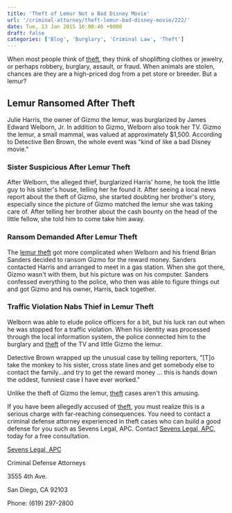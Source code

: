 ```yaml
---
title: 'Theft of Lemur Not a Bad Disney Movie'
url: '/criminal-attorney/theft-lemur-bad-disney-movie/222/'
date: Tue, 13 Jan 2015 16:00:46 +0000
draft: false
categories: ['Blog', 'Burglary', 'Criminal Law', 'Theft']
---
```


When most people think of [theft](https://www.sevenslegal.com/san-diego-theft-lawyer/ "San Diego Theft Lawyer"), they think of shoplifting clothes or jewelry, or perhaps robbery, burglary, assault, or fraud. When animals are stolen, chances are they are a high-priced dog from a pet store or breeder. But a lemur?

Lemur Ransomed After Theft
--------------------------

Julie Harris, the owner of Gizmo the lemur, was burglarized by James Edward Welborn, Jr. In addition to Gizmo, Welborn also took her TV. Gizmo the lemur, a small mammal, was valued at approximately $1,500. According to Detective Ben Brown, the whole event was "kind of like a bad Disney movie."

### Sister Suspicious After Lemur Theft

After Welborn, the alleged thief, burglarized Harris' home, he took the little guy to his sister's house, telling her he found it. After seeing a local news report about the theft of Gizmo, she started doubting her brother's story, especially since the picture of Gizmo matched the lemur she was taking care of. After telling her brother about the cash bounty on the head of the little fellow, she told him to come take him away.

### Ransom Demanded After Lemur Theft

The [lemur theft](https://www.sevenslegal.com/san-diego-theft-lawyer/ "San Diego Theft Lawyer") got more complicated when Welborn and his friend Brian Sanders decided to ransom Gizmo for the reward money. Sanders contacted Harris and arranged to meet in a gas station. When she got there, Gizmo wasn't with them, but his picture was on his computer. Sanders confessed everything to the police, who then was able to figure things out and got Gizmo and his owner, Harris, back together.

### Traffic Violation Nabs Thief in Lemur Theft

Welborn was able to elude police officers for a bit, but his luck ran out when he was stopped for a traffic violation. When his identity was processed through the local information system, the police connected him to the burglary and [theft](https://www.sevenslegal.com/san-diego-theft-lawyer/ "San Diego Theft Lawyer") of the TV and little Gizmo the lemur.

Detective Brown wrapped up the unusual case by telling reporters, "\[T\]o take the monkey to his sister, cross state lines and get somebody else to contact the family...and try to get the reward money ... this is hands down the oddest, funniest case I have ever worked."

Unlike the theft of Gizmo the lemur, [theft](https://www.sevenslegal.com/san-diego-theft-lawyer/ "San Diego Theft Lawyer") cases aren't this amusing.

If you have been allegedly accused of [theft](https://www.sevenslegal.com/san-diego-theft-lawyer/ "San Diego Theft Lawyer"), you must realize this is a serious charge with far-reaching consequences. You need to contact a criminal defense attorney experienced in theft cases who can build a good defense for you such as Sevens Legal, APC. Contact [Sevens Legal, APC](https://www.sevenslegal.com/ "Sevens Legal, APC"), today for a free consultation.

[Sevens Legal, APC](https://www.sevenslegal.com/ "Sevens Legal, APC")

Criminal Defense Attorneys

3555 4th Ave.

San Diego, CA 92103

Phone: (619) 297-2800